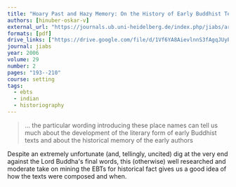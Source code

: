 ```yaml
---
title: "Hoary Past and Hazy Memory: On the History of Early Buddhist Texts"
authors: [hinuber-oskar-v]
external_url: "https://journals.ub.uni-heidelberg.de/index.php/jiabs/article/download/8977/2870/0"
formats: [pdf]
drive_links: ["https://drive.google.com/file/d/1Vf6YA8AievlnnS3fAgqJUyPckEqj09Es/view?usp=drivesdk"]
journal: jiabs
year: 2006
volume: 29
number: 2
pages: "193--210"
course: setting
tags:
  - ebts
  - indian
  - historiography
---
```


> … the particular wording introducing these place names can tell us much about the development of the literary form of early Buddhist texts and about the historical memory of the early authors

Despite an extremely unfortunate (and, tellingly, uncited) dig at the very end against the Lord Buddha's final words, this (otherwise) well researched and moderate take on mining the EBTs for historical fact gives us a good idea of how the texts were composed and when.

